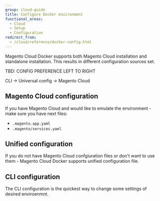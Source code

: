 ```yaml
---
group: cloud-guide
title: Configure Docker environment
functional_areas:
  - Cloud
  - Setup
  - Configuration
redirect_from:
  - /cloud/reference/docker-config.html
---
```


Magento Cloud Docker supports both Magento Cloud installation and standalone installation.
This results in different configuration sources set.

TBD: CONFIG PREFERENCE LEFT TO RIGHT

CLI -> Universal config -> Magento Cloud

## Magento Cloud configuration

If you have Magento Cloud and would like to emulate the environment - make sure you have next files:

-  `.magento.app.yaml`
-  `.magento/services.yaml`

## Unified configuration

If you do not have Magento Cloud confgiuration files or don't want to use them - Magento Cloud Docker supports unified configuration file.

## CLI configuration

The CLI configuration is the quickest way to change some settings of desired enviroenmnt.
